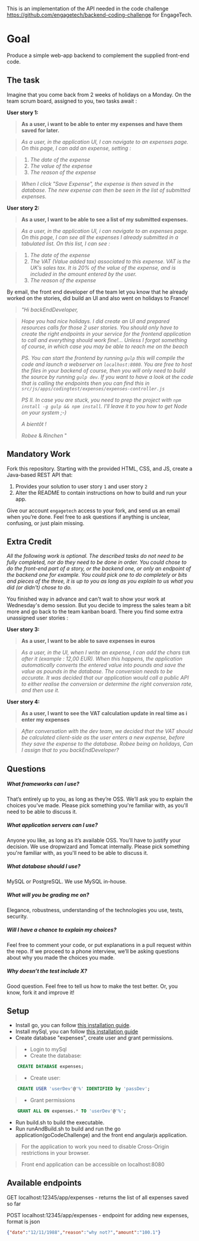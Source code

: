 This is an implementation of the API needed in the code challenge https://github.com/engagetech/backend-coding-challenge for EngageTech.

Goal
====
Produce a simple web-app backend to complement the supplied front-end code.

The task
--------------


Imagine that you come back from 2 weeks of holidays on a Monday. On the team scrum board, assigned to you, two tasks await :


**User story 1:**

> **As a user, i want to be able to enter my expenses and have them saved for later.**

> _As a user, in the application UI, I can navigate to an expenses page. On this page, I can add an expense, setting :_

> 1. _The date of the expense_
> 0. _The value of the expense_
> 0. _The reason of the expense_

> _When I click "Save Expense", the expense is then saved in the database._
> _The new expense can then be seen in the list of submitted expenses._




**User story 2:**

> **As a user, I want to be able to see a list of my submitted expenses.**


> _As a user, in the application UI, i can navigate to an expenses page. On this page, I can see all the expenses I already submitted in a tabulated list.
> On this list, I can see :_

> 1. _The date of the expense_
> 0. _The VAT (Value added tax) associated to this expense. VAT is the UK’s sales tax. It is 20% of the value of the expense, and is included in the amount entered by the user._
> 0. _The reason of the expense_
>

By email, the front end developer of the team let you know that he already worked on the stories,  did build an UI and also went on holidays to France!

>_"Hi backEndDeveloper,_

>_Hope you had nice holidays.
>I did create an UI and prepared resources calls for those 2 user stories.
>You should only have to create the right endpoints in your service for the frontend application to call and everything should work fine!...
>Unless I forgot something of course, in which case you may be able to reach me on the beach_
>
>_PS. You can start the frontend by running `gulp` this will compile the code and launch a webserver on `localhost:8080`. You are free to host the files in your backend of course, then you will only need to build the source by running `gulp dev`. If you want to have a look at the code that is calling the endpoints then you can find this in `src/js/apps/codingtest/expenses/expenses-controller.js`_
>
>_PS II. In case you are stuck, you need to prep the project with `npm install -g gulp && npm install`. I'll leave it to you how to get Node on your system ;-)_
>
>_A bientôt !_
>
> _Robee_ & _Rinchen_
>"

Mandatory Work
--------------

Fork this repository. Starting with the provided HTML, CSS, and JS, create a Java-based REST API that:

1. Provides your solution to user story `1` and user story `2`
0. Alter the README to contain instructions on how to build and run your app.

Give our account `engagetech` access to your fork, and send us an email when you’re done. Feel free to ask questions if anything is unclear, confusing, or just plain missing.

Extra Credit
------------


_All the following work is optional. The described tasks do not need to be fully completed, nor do they need to be done in order.
You could chose to do the front-end part of a story, or the backend one, or only an endpoint of the backend one for example.
You could pick one to do completely or bits and pieces of the three, it is up to you as long as you explain to us what you did (or didn't) chose to do._


You finished way in advance and can't wait to show your work at Wednesday's demo session. But you decide to impress the sales team a bit more and go back to the team kanban board.
There you find some extra unassigned user stories :


**User story 3:**

> **As a user, I want to be able to save expenses in euros**

> _As a user, in the UI, when I write an expense, I can add the chars_ `EUR` _after it (example : 12,00 EUR).
> When this happens, the application automatically converts the entered value into pounds and save the value as pounds in the database.
The conversion needs to be accurate. It was decided that our application would call a public API to either realise the conversion or determine the right conversion rate, and then use it._

**User story 4:**

>**As a user, I want to see the VAT calculation update in real time as i enter my expenses**

> _After conversation with the dev team, we decided that the VAT should be calculated client-side as the user enters a new expense, before they save the expense to the database._
> _Robee being on holidays, Can I assign that to you backEndDeveloper?_


Questions
---------
##### What frameworks can I use?
That’s entirely up to you, as long as they’re OSS. We’ll ask you to explain the choices you’ve made. Please pick something you're familiar with, as you'll need to be able to discuss it.

##### What application servers can I use?
Anyone you like, as long as it’s available OSS. You’ll have to justify your decision. We use dropwizard and Tomcat internally. Please pick something you're familiar with, as you'll need to be able to discuss it.

##### What database should I use?
MySQL or PostgreSQL. We use MySQL in-house.

##### What will you be grading me on?
Elegance, robustness, understanding of the technologies you use, tests, security.

##### Will I have a chance to explain my choices?
Feel free to comment your code, or put explanations in a pull request within the repo. If we proceed to a phone interview, we’ll be asking questions about why you made the choices you made.

##### Why doesn’t the test include X?
Good question. Feel free to tell us how to make the test better. Or, you know, fork it and improve it!


Setup
-----
* Install go, you can follow [this installation guide](https://golang.org/doc/install#install).
* Install mySql, you can follow [this installation guide](https://dev.mysql.com/doc/refman/5.7/en/installing.html)
* Create database "expenses", create user and grant permissions.
> * Login to mySql
> * Create the database: 
```sql
    CREATE DATABASE expenses;
```
> * Create user: 
```sql
    CREATE USER 'userDev'@'%' IDENTIFIED by 'passDev';
``` 
> * Grant permissions 
```sql
    GRANT ALL ON expenses.* TO 'userDev'@'%';
```
* Run build.sh to build the executable.
* Run runAndBuild.sh to build and run the go application(goCodeChallenge) and the front end angularjs application.
> For the application to work you need to disable Cross-Origin restrictions in your browser.

> Front end application can be accessible on localhost:8080 

Available endpoints
-------------------
GET  localhost:12345/app/expenses - returns the list of all expenses saved so far

POST localhost:12345/app/expenses - endpoint for adding new expenses, format is json
```json
{"date":"12/11/1988","reason":"why not?","amount":"100.1"}
```
